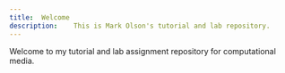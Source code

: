 ```yaml
---
title:  Welcome
description:    This is Mark Olson's tutorial and lab repository.
---
```


Welcome to my tutorial and lab assignment repository for computational media.